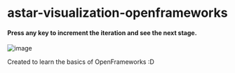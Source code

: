 # astar-visualization-openframeworks

#### Press any key to increment the iteration and see the next stage.
![image](https://user-images.githubusercontent.com/31787485/121787381-5b04fb80-cbe3-11eb-912f-ec0cc77dd28e.png)

Created to learn the basics of OpenFrameworks  :D
